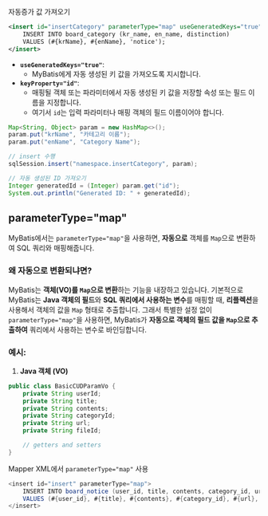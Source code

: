 
자동증가 값 가져오기

```xml
<insert id="insertCategory" parameterType="map" useGeneratedKeys="true" keyProperty="id">
    INSERT INTO board_category (kr_name, en_name, distinction)
    VALUES (#{krName}, #{enName}, 'notice');
</insert>
```


- **`useGeneratedKeys="true"`**:
    - MyBatis에게 자동 생성된 키 값을 가져오도록 지시합니다.
- **`keyProperty="id"`**:
    - 매핑될 객체 또는 파라미터에서 자동 생성된 키 값을 저장할 속성 또는 필드 이름을 지정합니다.
    - 여기서 `id`는 입력 파라미터나 매핑 객체의 필드 이름이어야 합니다.


```java
Map<String, Object> param = new HashMap<>();
param.put("krName", "카테고리 이름");
param.put("enName", "Category Name");

// insert 수행
sqlSession.insert("namespace.insertCategory", param);

// 자동 생성된 ID 가져오기
Integer generatedId = (Integer) param.get("id");
System.out.println("Generated ID: " + generatedId);
```



## parameterType="map"


MyBatis에서는 `parameterType="map"`을 사용하면, **자동으로** 객체를 `Map`으로 변환하여 SQL 쿼리와 매핑해줍니다.

### 왜 자동으로 변환되냐면?

MyBatis는 **객체(VO)를 `Map`으로 변환**하는 기능을 내장하고 있습니다. 기본적으로 MyBatis는 **Java 객체의 필드**와 **SQL 쿼리에서 사용하는 변수**를 매핑할 때, **리플렉션**을 사용해서 객체의 값을 `Map` 형태로 추출합니다. 그래서 특별한 설정 없이 `parameterType="map"`을 사용하면, MyBatis가 **자동으로 객체의 필드 값을 `Map`으로 추출하여** 쿼리에서 사용하는 변수로 바인딩합니다.

### 예시:

1. **Java 객체 (VO)**

```java
public class BasicCUDParamVo {
    private String userId;
    private String title;
    private String contents;
    private String categoryId;
    private String url;
    private String fileId;

    // getters and setters
}
```


Mapper XML에서 `parameterType="map"` 사용
```java
<insert id="insert" parameterType="map">
    INSERT INTO board_notice (user_id, title, contents, category_id, url, file_id)
    VALUES (#{user_id}, #{title}, #{contents}, #{category_id}, #{url}, #{file_id})
</insert>
```


```java

```


```java

```